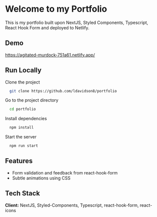 # Welcome to my Portfolio

This is my portfolio built upon NextJS, Styled Components, Typescript, React Hook Form and deployed to Netlify. 
## Demo

https://agitated-murdock-751a61.netlify.app/
## Run Locally

Clone the project

```bash
  git clone https://github.com/ldavidson8/portfolio
```

Go to the project directory

```bash
  cd portfolio
```

Install dependencies

```bash
  npm install
```

Start the server

```bash
  npm run start
```
## Features

- Form validation and feedback from react-hook-form
- Subtle animations using CSS
## Tech Stack

**Client:** NextJS, Styled-Components, Typescript, react-hook-form, react-icons
